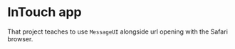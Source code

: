 #  InTouch app

That project teaches to use `MessageUI` alongside url opening with the Safari browser.
